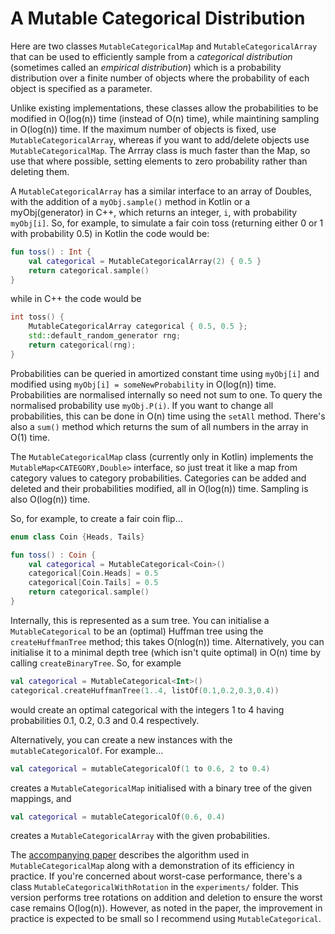 # A Mutable Categorical Distribution

Here are two classes `MutableCategoricalMap` and `MutableCategoricalArray` that can be used to efficiently sample from a *categorical distribution* (sometimes called an *empirical distribution*) which is a probability distribution over a finite number of objects where the probability of each object is specified as a parameter.

Unlike existing implementations, these classes allow the probabilities to be modified in O(log(n)) time (instead of O(n) time), while maintining sampling in O(log(n)) time. If the maximum number of objects is fixed, use `MutableCategoricalArray`, whereas if you want to add/delete objects use `MutableCategoricalMap`. The Arrray class is much faster than the Map, so use that where possible, setting elements to zero probability rather than deleting them.
 
 A `MutableCategoricalArray` has a similar interface to an array of Doubles, with the addition of a `myObj.sample()` method in Kotlin or a myObj(generator) in C++, which returns an integer, `i`, with probability `myObj[i]`. So, for example, to simulate a fair coin toss (returning either 0 or 1 with probability 0.5) in Kotlin the code would be:
```kotlin
fun toss() : Int {
    val categorical = MutableCategoricalArray(2) { 0.5 }
    return categorical.sample()
}
```
while in C++ the code would be
```C++
int toss() {
    MutableCategoricalArray categorical { 0.5, 0.5 };
    std::default_random_generator rng;
    return categorical(rng);
}
```
Probabilities can be queried in amortized constant time using `myObj[i]` and modified using `myObj[i] = someNewProbability` in O(log(n)) time. Probabilities are normalised internally so need not sum to one. To query the normalised probability use `myObj.P(i)`. If you want to change all probabilities, this can be done in O(n) time using the `setAll` method. There's also a `sum()` method which returns the sum of all numbers in the array in O(1) time.

The `MutableCategoricalMap` class (currently only in Kotlin) implements the `MutableMap<CATEGORY,Double>` interface, so just treat it like a map from category values to category probabilities. Categories can be added and deleted and their probabilities modified, all in O(log(n)) time. Sampling is also O(log(n)) time.

So, for example, to create a fair coin flip...
```kotlin
enum class Coin {Heads, Tails}

fun toss() : Coin {
    val categorical = MutableCategorical<Coin>()
    categorical[Coin.Heads] = 0.5
    categorical[Coin.Tails] = 0.5
    return categorical.sample()
}
```

Internally, this is represented as a sum tree. You can initialise a `MutableCategorical` to be an (optimal) Huffman tree using the `createHuffmanTree` method; this takes O(nlog(n)) time. Alternatively, you can initialise it to a minimal depth tree (which isn't quite optimal) in O(n) time by calling `createBinaryTree`. So, for example
```kotlin
val categorical = MutableCategorical<Int>()
categorical.createHuffmanTree(1..4, listOf(0.1,0.2,0.3,0.4))
```
would create an optimal categorical with the integers 1 to 4 having probabilities 0.1, 0.2, 0.3 and 0.4 respectively.

Alternatively, you can create a new instances with the `mutableCategoricalOf`. For example...
```kotlin
val categorical = mutableCategoricalOf(1 to 0.6, 2 to 0.4)
```
creates a `MutableCategoricalMap` initialised with a binary tree of the given mappings, and
```kotlin
val categorical = mutableCategoricalOf(0.6, 0.4)
```
creates a `MutableCategoricalArray` with the given probabilities.

The [accompanying paper](./paper.pdf) describes the algorithm used in `MutableCategoricalMap` along with a demonstration of its efficiency in practice. If you're concerned about worst-case performance, there's a class `MutableCategoricalWithRotation` in the `experiments/` folder. This version performs tree rotations on addition and deletion to ensure the worst case remains O(log(n)). However, as noted in the paper, the improvement in practice is expected to be small so I recommend using `MutableCategorical`.
